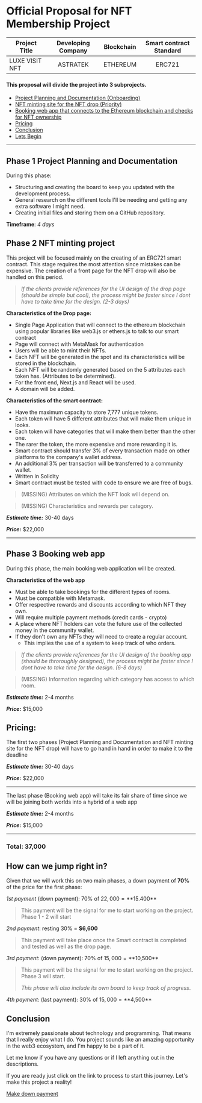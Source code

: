 # Official Proposal for NFT Membership Project

| Project Title |  Developing Company  | Blockchain |  Smart contract Standard  |
|---------------|:--------------------:|------------|:-------------------------:|
| LUXE VISIT NFT   |       ASTRATEK       |ETHEREUM|          ERC721           |  


#### This proposal will divide the project into 3 subprojects.
- [Project Planning and Documentation (Onboarding)](#phase-1-project-planning-and-documentation)
- [NFT minting site for the NFT drop (Priority)](#phase-2-nft-minting-project)
- [Booking web app that connects to the Ethereum blockchain and checks for NFT ownership](#phase-3-booking-web-app)
- [Pricing](#pricing)
- [Conclusion](#conclusion)
- [Lets Begin](https://invoice.stripe.com/i/acct_1JBm3NK2qqZnxQ4Z/live_YWNjdF8xSkJtM05LMnFxWm54UTRaLF9MMlM4c1JCQTdSTk5waDhlVHRNNEhvYnlYWW5WMVh3LDMzNzkxNTY50200EoA6Cbr1?s=db)

---
## Phase 1 Project Planning and Documentation
During this phase:
- Structuring and creating the board to keep you updated with the development process.
- General research on the different tools I'll be needing and getting any extra software I might need.
- Creating initial files and storing them on a GitHub repository.


**Timeframe**: _4 days_

## Phase 2 NFT minting project
This project will be focused mainly on the creating of an ERC721 smart contract.
This stage requires the most attention since mistakes can be expensive. 
The creation of a front page for the NFT drop will also be handled on this period.

> _If the clients provide references for the UI design of the drop page (should be simple but cool), the process might be faster since I dont have to take time for the design. (2-3 days)_

**Characteristics of the Drop page:**
- Single Page Application that will connect to the ethereum blockchain using popular libraries like web3.js or ethers.js to talk to our smart contract
- Page will connect with MetaMask for authentication
- Users will be able to mint their NFTs.
- Each NFT will be generated in the spot and its characteristics will be stored in the blockchain.
- Each NFT will be randomly generated based on the 5 attributes each token has. (Attributes to be determined).
- For the front end, Next.js and React will be used.
- A domain will be added.

**Characteristics of the smart contract:**
- Have the maximum capacity to store 7,777 unique tokens.
- Each token will have 5 different attributes that will make them unique in looks.
- Each token will have categories that will make them better than the other one.
- The rarer the token, the more expensive and more rewarding it is.
- Smart contract should transfer 3% of every transaction made on other platforms to the company's wallet address.
- An additional 3% per transaction will be transferred to a community wallet.
- Written in Solidity
- Smart contract must be tested with code to ensure  we are free of bugs.


> (MISSING) Attributes on which the NFT look will depend on.

> (MISSING) Characteristics and rewards per category.
>
**_Estimate time:_** 30-40 days

**_Price:_** $22,000

---

## Phase 3 Booking web app
During this phase, the main booking web application will be created.

**Characteristics of the web app**
- Must be able to take bookings for the different types of rooms.
- Must be compatible with Metamask.
- Offer respective rewards and discounts according to which NFT they own.
- Will require multiple payment methods (credit cards - crypto)
- A place where NFT holders can vote the future use of the collected money in the community wallet.
- If they don't own any NFTs they will need to create a regular account.
  - This implies the use of a system to keep track of who orders.
> _If the clients provide references for the UI design of the booking app (should be throroughly designed), the process might be faster since I dont have to take time for the design. (6-8 days)_

> (MISSING) Information regarding which category has access to which room.

**_Estimate time:_** 2-4 months

**_Price:_** $15,000

## Pricing:
The first two phases (Project Planning and Documentation and NFT minting site for the NFT drop) will have to go hand in hand in order to make it to the deadline

**_Estimate time:_** 30-40 days

**_Price:_** $22,000

---
The last phase (Booking web app) will take its fair share of time since we will be joining both worlds into a hybrid of a web app

**_Estimate time:_** 2-4 months

**_Price:_** $15,000

---
### Total: 37,000

## How can we jump right in?
Given that we will work this on two main phases, 
a down payment of **70%** of the price for the first phase:

_1st payment_ (down payment): 70% of $22,000 = **$15.400**

> This payment will be the signal for me to start working on the project. Phase 1 - 2 will start

_2nd payment_: resting 30% = **$6,600**

> This payment will take place once the Smart contract is completed and tested as well as the drop page.

_3rd payment_: (down payment): 70% of $15,000 = **$10,500**

> This payment will be the signal for me to start working on the project. Phase 3 will start.
> 
> _This phase will also include its own board to keep track of progress_.

_4th payment_: (last payment): 30% of $15,000 = **$4,500**

## Conclusion
I'm extremely passionate about technology and programming. That means that I really enjoy what I do.
You project sounds like an amazing opportunity in the web3 ecosystem, and I'm happy to be a part of it.

Let me know if you have any questions or if I left anything out in the descriptions.

If you are ready just click on the link to process to start this journey. Let's make this project a reality!

[Make down payment](https://invoice.stripe.com/i/acct_1JBm3NK2qqZnxQ4Z/live_YWNjdF8xSkJtM05LMnFxWm54UTRaLF9MMlM4c1JCQTdSTk5waDhlVHRNNEhvYnlYWW5WMVh3LDMzNzkxNTY50200EoA6Cbr1?s=db)
